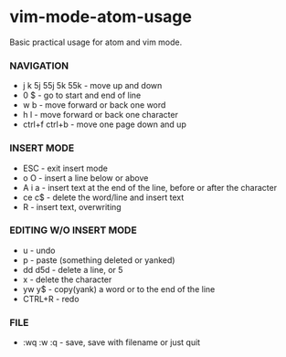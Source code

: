 # vim-mode-atom-usage
Basic practical usage for atom and vim mode.

### NAVIGATION

* j k 5j 55j 5k 55k - move up and down
* 0 $ - go to start and end of line
* w b - move forward or back one word
* h l - move forward or back one character
* ctrl+f ctrl+b - move one page down and up

### INSERT MODE

* ESC - exit insert mode
* o O - insert a line below or above
* A i a - insert text at the end of the line, before or after the character
* ce c$ - delete the word/line and insert text
* R - insert text, overwriting

### EDITING W/O INSERT MODE

* u - undo
* p - paste (something deleted or yanked)
* dd d5d - delete a line, or 5
* x - delete the character
* yw y$ - copy(yank) a word or to the end of the line
* CTRL+R - redo

### FILE
* :wq :w :q - save, save with filename or just quit
